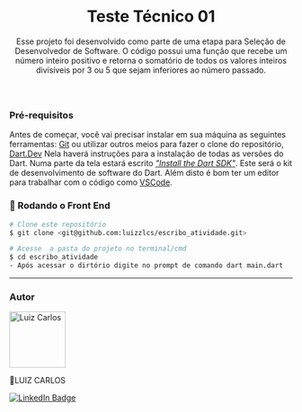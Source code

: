<h1 align="center">Teste Técnico 01</h1>

<p align="center">Esse projeto foi desenvolvido como parte de uma etapa para Seleção de Desenvolvedor de Software. O código possui uma função que recebe um número inteiro positivo e retorna o somatório de todos os valores inteiros divisíveis por 3 ou 5 que sejam inferiores ao número passado.</p>

<h1 aling= "center">
<img alt "Readme" title "Readme" src="./github/Readme-gif.gif"/>

### Pré-requisitos

Antes de começar, você vai precisar instalar em sua máquina as seguintes ferramentas:
[Git](https://git-scm.com) ou utilizar outros meios para fazer o clone do repositório, [Dart.Dev](https://dart.dev/) Nela haverá instruções para a instalação de todas as versões do Dart. Numa parte da tela estará escrito <ins><em>"Install the Dart SDK"</em></ins>. Este será o kit de desenvolvimento de software do Dart.
Além disto é bom ter um editor para trabalhar com o código como [VSCode](https://code.visualstudio.com/).

### 🎲 Rodando o Front End

```bash
# Clone este repositório
$ git clone <git@github.com:luizzlcs/escribo_atividade.git>

# Acesse  a pasta do projeto no terminal/cmd
$ cd escribo_atividade
- Após acessar o dirtório digite no prompt de comando dart main.dart
````
---
### Autor

<img alt="Luiz Carlos" title="Luiz Carlos" src="https://avatars.githubusercontent.com/u/29442285?s=96&v=4" height="100" width="100" />

👋LUIZ CARLOS 

[![LinkedIn Badge](https://img.shields.io/badge/-LUIZ_CARLOS-blue?style=flat-square&logo=Linkedin&logoColor=white&link=https://www.linkedin.com/in/luizzlcs/)](https://www.linkedin.com/in/luizzlcs/)
